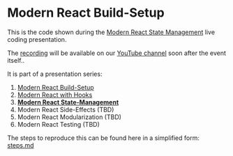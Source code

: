 # Modern React Build-Setup

This is the code shown during the [Modern React State Management](https://www.meetup.com/ReactJS-Meetup-Leipzig/events/266283070/) live coding presentation.

The [recording](#) will be available on our [YouTube channel](https://www.youtube.com/channel/UCUzXSmEvF3VEf_TV9q6oAhw) soon after the event itself..

It is part of a presentation series:
1. [Modern React Build-Setup](https://github.com/jambit/modern-react/tree/01-build-setup)
2. [Modern React with Hooks](https://github.com/jambit/modern-react/tree/02-hooks)
3. **[Modern React State-Management](https://github.com/jambit/modern-react/tree/03-state-management)**
4. Modern React Side-Effects (TBD)
5. Modern React Modularization (TBD)
6. Modern React Testing (TBD)

The steps to reproduce this can be found here in a simplified form: [steps.md](./steps.md)
